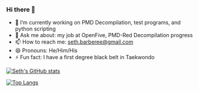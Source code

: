 ### Hi there 👋

- 🔭 I’m currently working on PMD Decompilation, test programs, and python scripting
- 💬 Ask me about: my job at OpenFive, PMD-Red Decompilation progress
- 📫 How to reach me: seth.barberee@gmail.com
- 😄 Pronouns: He/Him/His
- ⚡ Fun fact: I have a first degree black belt in Taekwondo

[![Seth's GitHub stats](https://github-readme-stats.vercel.app/api?username=sethbarberee)](https://github.com/anuraghazra/github-readme-stats)

[![Top Langs](https://github-readme-stats.vercel.app/api/top-langs/?username=sethbarberee&layout=compact)](https://github.com/anuraghazra/github-readme-stats)



